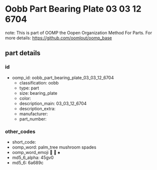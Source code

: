 # Oobb Part Bearing Plate 03 03 12 6704  

note: This is part of OOMP the Oopen Organization Method For Parts. For more details: https://github.com/oomlout/oomp_base

##  part details





### id
* oomp_id: oobb_part_bearing_plate_03_03_12_6704
  * classification: oobb
  * type: part
  * size: bearing_plate
  * color: 
  * description_main: 03_03_12_6704
  * description_extra: 
  * manufacturer: 
  * part_number: 

### other_codes
* short_code: 
* oomp_word: palm_tree mushroom spades
* oomp_word_emoji :palm_tree: :mushroom: :spades:
* md5_6_alpha: 45gv0
* md5_6: 6a689c